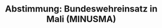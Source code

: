 ---
abstimmung:
  abstimmung: 2
  bundestagssitzung: 113
  datum: 19. Juni 2015
  legislaturperiode: 18
categories:
- Bundeswehr
- Ausland
data:
- title: Abstimmungsergebnis 20150619_2-data.pdf
  url: /res/abstimmungsliste/20150619_2-data.pdf
- title: Abstimmungsergebnis 20150619_2_xls-data.csv
  url: /res/abstimmungsliste/csv/20150619_2_xls-data.csv
documents:
- local: /res/abstimmungsdaten/018-113-02/1805053.pdf
  title: Drucksache 18/05053.pdf
  url: http://dip21.bundestag.de/dip21/btd/18/050/1805053.pdf
- local: /res/abstimmungsdaten/018-113-02/1805250.pdf
  title: Drucksache 18/05250.pdf
  url: http://dip21.bundestag.de/dip21/btd/18/052/1805250.pdf
ergebnis:
  cdu/csu:
    enthaltung: 0
    gesamt: 311
    ja: 302
    nein: 0
    nichtabgegeben: 9
    ungueltig: 0
  die.linke:
    enthaltung: 0
    gesamt: 64
    ja: 0
    nein: 57
    nichtabgegeben: 7
    ungueltig: 0
  file: 20150619_2_xls-data.csv
  gruenen:
    enthaltung: 2
    gesamt: 63
    ja: 55
    nein: 3
    nichtabgegeben: 3
    ungueltig: 0
  spd:
    enthaltung: 2
    gesamt: 193
    ja: 171
    nein: 5
    nichtabgegeben: 15
    ungueltig: 0
layout: abstimmung
links:
- title: https://www.bundestag.de/parlament/plenum/abstimmung/abstimmung?id=344
  url: https://www.bundestag.de/parlament/plenum/abstimmung/abstimmung?id=344
- title: http://www.abgeordnetenwatch.de/verlaengerung_des_bundeswehreinsatzes_in_mali_minusma-1105-747.html
  url: http://www.abgeordnetenwatch.de/verlaengerung_des_bundeswehreinsatzes_in_mali_minusma-1105-747.html
preview: 'Deutscher Bundestag


  113. Sitzung des Deutschen Bundestages

  am Freitag, 19.Juni 2015


  Endgültiges Ergebnis der Namentlichen Abstimmung Nr. 2


  Beschlussempfehlung des Auswärtigen Ausschusses (3. Ausschuss) zu dem Antrag der

  Bundesregierung

  Fortsetzung der Beteiligung bewaffneter deutscher Streitkräfte an der Multidimensionalen

  Integrierten Stabilisierungsmission der Vereinten Nationen in Mali (MINUSMA) auf

  Grundlage der Resolutionen 2100 (2013) und 2164 (2014) des Sicherheitsrates der

  Vereinten Nationen vom 25. April 2013 und 25. Juni 2014

  - Drucksachen 18/5053 und 18/5250 -


  Abgegebene Stimmen insgesamt:


  597


  Nicht abgegebene Stimmen:

  Ja-Stimmen:


  34

  528


  Nein-Stimmen:


  65


  Enthaltungen:


  4


  Ungültige:


  0


  Berlin, den 19.06.2015


  Beginn: 10:11

  Ende: 10:14

  '
tags:
- Bundeswehr
- Mali
- MINUSMA
- UN
title: 'Abstimmung: Bundeswehreinsatz in Mali (MINUSMA)'
---